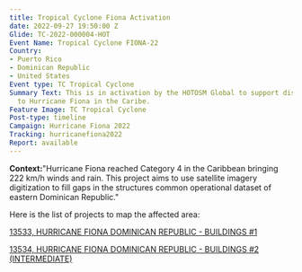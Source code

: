 ```yaml
---
title: Tropical Cyclone Fiona Activation
date: 2022-09-27 19:50:00 Z
Glide: TC-2022-000004-HOT
Event Name: Tropical Cyclone FIONA-22
Country:
- Puerto Rico
- Dominican Republic
- United States
Event type: TC Tropical Cyclone
Summary Text: This is in activation by the HOTOSM Global to support disaster response
  to Hurricane Fiona in the Caribe.
Feature Image: TC Tropical Cyclone
Post-type: timeline
Campaign: Hurricane Fiona 2022
Tracking: hurricanefiona2022
Report: available
---
```


<strong>Context:</strong>"Hurricane Fiona reached Category 4 in the Caribbean bringing 222 km/h winds and rain. This project aims to use satellite imagery digitization to fill gaps in the structures common operational dataset of eastern Dominican Republic."<be> 

Here is the list of projects to map the affected area:

<a href="https://tasks.hotosm.org/projects/13533">13533, 
HURRICANE FIONA DOMINICAN REPUBLIC - BUILDINGS #1
</a>

<a href="https://tasks.hotosm.org/projects/13534">13534, 
HURRICANE FIONA DOMINICAN REPUBLIC - BUILDINGS #2 (INTERMEDIATE)</a>